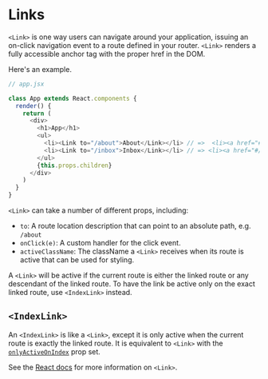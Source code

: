 # Links

`<Link>` is one way users can navigate around your application, issuing
an on-click navigation event to a route defined in your router. `<Link>` renders a fully accessible anchor tag with the proper href in
the DOM.

Here's an example.

```js
// app.jsx

class App extends React.components {
  render() {
    return (
      <div>
        <h1>App</h1>
        <ul>
          <li><Link to="/about">About</Link></li> // =>  <li><a href="#/about">About</a></li>
          <li><Link to="/inbox">Inbox</Link></li> // => <li><a href="#/inbox">Inbox</a></li>
        </ul>
        {this.props.children}
      </div>
    )
  }  
}

```

`<Link>` can take a number of different props, including:

* `to`: A route location description that can point to an absolute path, e.g. `/about`
* `onClick(e)`: A custom handler for the click event.
* `activeClassName`: The className a `<Link>` receives when its route is active that
can be used for styling.

A `<Link>` will be active if the current route is either the linked route
or any descendant of the linked route. To have the link be active only on the
exact linked route, use `<IndexLink>` instead.

## `<IndexLink>`

An `<IndexLink>` is like a `<Link>`, except it is only active when the current route
is exactly the linked route. It is equivalent to `<Link>` with the [`onlyActiveOnIndex`](https://github.com/ReactTraining/react-router/blob/master/docs/API.md#onlyactiveonindex) prop set.

See the [React docs](https://github.com/ReactTraining/react-router/blob/master/docs/guides/IndexRoutes.md) for more information on `<Link>`.
